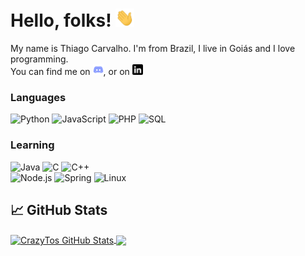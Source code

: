 # Hello, folks! <img src="https://raw.githubusercontent.com/CrazyTos/CrazyTos/master/wave.gif" width="30px">

<p>
My name is Thiago Carvalho. I'm from Brazil, I live in Goiás and I love programming. <br>
You can find me on <a href="https://discord.com/users/438015011806248980" rel="nofollow"><img src="https://raw.githubusercontent.com/CrazyTos/CrazyTos/master/discord.png" alt="Discord" width="17px" style="paddin-top: 1000px;"></a>, or on <a href="www.linkedin.com/in/thiago-c-santos" rel="nofollow"><img src="https://raw.githubusercontent.com/CrazyTos/CrazyTos/master/linkedin.png" alt="Linkedin" width="17px"></a>
</p>

### Languages

![Python](https://img.shields.io/badge/-Python-000?&logo=Python)
![JavaScript](https://img.shields.io/badge/-JavaScript-000?&logo=JavaScript)
![PHP](https://img.shields.io/badge/-php-000?&logo=PHP)
![SQL](https://img.shields.io/badge/-SQL-000?&logo=MySQL)

### Learning

![Java](https://img.shields.io/badge/-Java-000?&logo=Java&logoColor=007396)
![C](https://img.shields.io/badge/-C-000?&logo=C)
![C++](https://img.shields.io/badge/-C++-000?&logo=c%2b%2b&logoColor=00599C)   
![Node.js](https://img.shields.io/badge/-Node.js-000?&logo=node.js)
![Spring](https://img.shields.io/badge/-Spring-000?&logo=Spring)
![Linux](https://img.shields.io/badge/-Linux-000?&logo=Linux)

## &#x1f4c8; GitHub Stats

<a href="https://github.com/CrazyTos/CrazyTos">
  <img align="center" src="https://github-readme-stats.vercel.app/api?username=CrazyTos&theme=graywhite&show_icons=true&hide_border=true&hide=stars,prs&count_private=true&line_height=30" alt="CrazyTos GitHub Stats" />
</a>
<a href="https://github.com/CrazyTos/CrazyTos">
  <img align="center" src="https://github-readme-stats.vercel.app/api/top-langs/?username=CrazyTos&theme=graywhite&hide_border=true&langs_count=3" />
</a>


